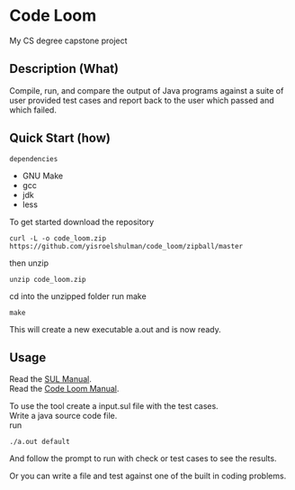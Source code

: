
# **Code Loom**
My CS degree capstone project

## Description (What)
Compile, run, and compare the output of Java programs against a suite of user provided test cases and report back to the user which passed and which failed.

## Quick Start (how)
`dependencies`
- GNU Make
- gcc
- jdk
- less

To get started download the repository
```
curl -L -o code_loom.zip  https://github.com/yisroelshulman/code_loom/zipball/master
```

then unzip
```
unzip code_loom.zip
```

cd into the unzipped folder
run  make
```
make
```

This will create a new executable a.out and is now ready.

## Usage
Read the [SUL Manual][].\
Read the [Code Loom Manual][].

[SUL Manual]: https://docs.google.com/document/d/1Orgrxw0ZMv2xZduPHcYj2XTZWCJz-M6pQKo-W9VO2o0/edit?usp=sharing
[Code Loom Manual]: https://docs.google.com/document/d/1LsW59idS7LsewdEUGofjYueIyXoyFe6hmMkGVkKrmfE/edit?usp=sharing

To use the tool create a input.sul file with the test cases.\
Write a java source code file.\
run
```
./a.out default
```
And follow the prompt to run with check or test cases to see the results.

Or you can write a file and test against one of the built in coding problems.